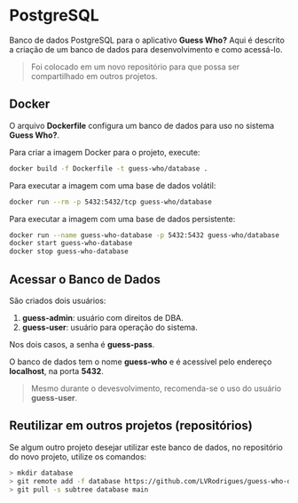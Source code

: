 # PostgreSQL

Banco de dados PostgreSQL para o aplicativo **Guess Who?** Aqui é descrito a criação de
um banco de dados para desenvolvimento e como acessá-lo.

> Foi colocado em um novo repositório para que possa ser compartilhado em outros projetos.

## Docker

O arquivo **Dockerfile** configura um banco de dados para uso no sistema **Guess Who?**.

Para criar a imagem Docker para o projeto, execute:

```bash
docker build -f Dockerfile -t guess-who/database .
```

Para executar a imagem com uma base de dados volátil:

```bash
docker run --rm -p 5432:5432/tcp guess-who/database
```

Para executar a imagem com uma base de dados persistente:

```bash
docker run --name guess-who-database -p 5432:5432 guess-who/database
docker start guess-who-database
docker stop guess-who-database
```

## Acessar o Banco de Dados

São criados dois usuários:

1. **guess-admin**: usuário com direitos de DBA.
2. **guess-user**: usuário para operação do sistema.

Nos dois casos, a senha é **guess-pass**.

O banco de dados tem o nome **guess-who** e é acessível pelo endereço **localhost**, na porta **5432**.

> Mesmo durante o devesvolvimento, recomenda-se o uso do usuário **guess-user**.

## Reutilizar em outros projetos (repositórios)

Se algum outro projeto desejar utilizar este banco de dados, no repositório do novo projeto, utilize os comandos:

```bash
> mkdir database
> git remote add -f database https://github.com/LVRodrigues/guess-who-database.git
> git pull -s subtree database main
```
